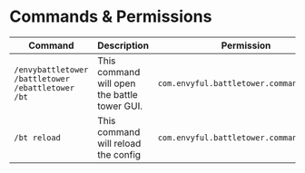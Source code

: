 # Commands & Permissions

| Command                                                                                                                  | Description                                  | Permission                               |
|--------------------------------------------------------------------------------------------------------------------------| -------------------------------------------- | ---------------------------------------- |
| <p><code>/envybattletower</code><br><code>/battletower</code><br><code>/ebattletower</code><br><code>/bt</code></br></p> | This command will open the battle tower GUI. | `com.envyful.battletower.command`        |
| `/bt reload`                                                                                                             | This command will reload the config          | `com.envyful.battletower.command.reload` |
